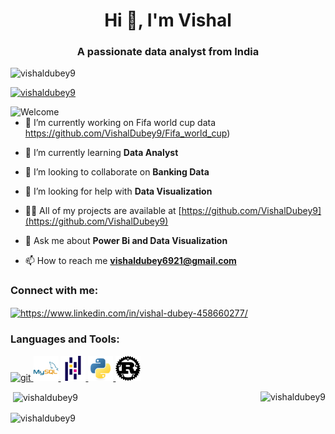 <h1 align="center">Hi 👋, I'm Vishal</h1>
<h3 align="center">A passionate data analyst from India</h3>

<p align="left"> <img src="https://komarev.com/ghpvc/?username=vishaldubey9&label=Profile%20views&color=0e75b6&style=flat" alt="vishaldubey9" /> </p>
<p align="left"> <a href="https://github.com/ryo-ma/github-profile-trophy"><img src="https://github-profile-trophy.vercel.app/?username=vishaldubey9" alt="vishaldubey9" /></a> </p>
<p><img align="right" align="right" aling="center" alt="Welcome" width="600" src="https://granroyalleigarape.com.br/wp-content/uploads/2021/05/programmer.gif"/></p>

- 🔭 I’m currently working on Fifa world cup data https://github.com/VishalDubey9/Fifa_world_cup)

- 🌱 I’m currently learning **Data Analyst**

- 👯 I’m looking to collaborate on **Banking Data**

- 🤝 I’m looking for help with **Data Visualization**

- 👨‍💻 All of my projects are available at  [https://github.com/VishalDubey9](https://github.com/VishalDubey9)

- 💬 Ask me about  **Power Bi and Data Visualization**

- 📫 How to reach me **vishaldubey6921@gmail.com**

<h3 align="left">Connect with me:</h3>
<p align="left">
<a href="https://linkedin.com/in/https://www.linkedin.com/in/vishal-dubey-458660277/" target="blank"><img align="center" src="https://raw.githubusercontent.com/rahuldkjain/github-profile-readme-generator/master/src/images/icons/Social/linked-in-alt.svg" alt="https://www.linkedin.com/in/vishal-dubey-458660277/" height="30" width="40" /></a>
</p>

<h3 align="left">Languages and Tools:</h3>
<p align="left"> <a href="https://git-scm.com/" target="_blank" rel="noreferrer"> <img src="https://www.vectorlogo.zone/logos/git-scm/git-scm-icon.svg" alt="git" width="40" height="40"/> </a> <a href="https://www.mysql.com/" target="_blank" rel="noreferrer"> <img src="https://raw.githubusercontent.com/devicons/devicon/master/icons/mysql/mysql-original-wordmark.svg" alt="mysql" width="40" height="40"/> </a> <a href="https://pandas.pydata.org/" target="_blank" rel="noreferrer"> <img src="https://raw.githubusercontent.com/devicons/devicon/2ae2a900d2f041da66e950e4d48052658d850630/icons/pandas/pandas-original.svg" alt="pandas" width="40" height="40"/> </a> <a href="https://www.python.org" target="_blank" rel="noreferrer"> <img src="https://raw.githubusercontent.com/devicons/devicon/master/icons/python/python-original.svg" alt="python" width="40" height="40"/> </a> <a href="https://www.rust-lang.org" target="_blank" rel="noreferrer"> <img src="https://raw.githubusercontent.com/devicons/devicon/master/icons/rust/rust-plain.svg" alt="rust" width="40" height="40"/> </a> </p>

  <p><img align="right" src="https://github-readme-stats.vercel.app/api/top-langs?username=vishaldubey9&show_icons=true&locale=en&layout=compact" alt="vishaldubey9" /></p>

  <p>&nbsp;<img align="center" src="https://github-readme-stats.vercel.app/api?username=vishaldubey9&show_icons=true&locale=en" alt="vishaldubey9" /></p>

  <p><img align="center" src="https://github-readme-streak-stats.herokuapp.com/?user=vishaldubey9&" alt="vishaldubey9" /></p>
